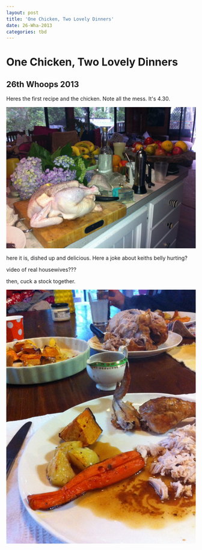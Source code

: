 ```yaml
---
layout: post
title: 'One Chicken, Two Lovely Dinners'
date: 26-Wha-2013
categories: tbd
---
```


# One Chicken, Two Lovely Dinners

## 26th Whoops 2013

<p>Heres the first recipe and the chicken. Note all the mess. It's 4.30.</p>

<p><img class="photo-horiz" src="/images/2013/11/IMG_0118-1024x764.jpg" /></p>

<p> </p>

<p>here it is,   dished up and delicious. Here a joke about keiths belly hurting?</p>

<p>video of real housewives???</p>

<p> </p>

<p>then, cuck a stock together.</p>

<p><img class="photo-horiz" src="/images/2013/11/IMG_0123a-e1385508821191-764x1024.jpg" /></p>

<p> </p>

<p> </p>

<p> </p>
